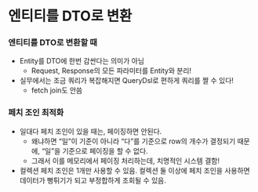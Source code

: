 # 엔티티를 DTO로 변환

### 엔티티를 DTO로 변환할 때

- Entity를 DTO에 한번 감싼다는 의미가 아님
  - Request, Response의 모든 파라미터를 Entity와 분리!
- 실무에서는 조금 쿼리가 복잡해지면 QueryDsl로 편하게 쿼리를 짤 수 있다!
  - fetch join도 안씀

### 페치 조인 최적화

- 일대다 페치 조인이 있을 때는, 페이징하면 안된다.
  - 왜냐하면 “일”이 기준이 아니라 “다”를 기준으로 row의 개수가 결정되기 때문에, “일”을 기준으로 페이징을 할 수 없다.
  - 그래서 이를 메모리에서 페이징 처리하는데, 치명적인 시스템 결함!
- 컬렉션 페치 조인은 1개만 사용할 수 있음. 컬렉션 둘 이상에 페치 조인을 사용하면 데이터가 뻥튀기가 되고 부정합하게 조회될 수 있음.
